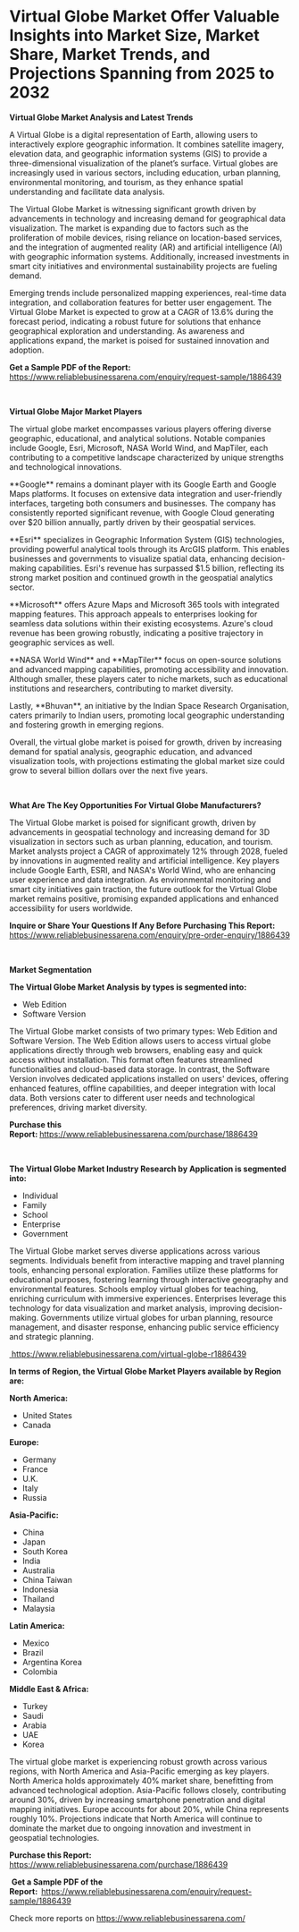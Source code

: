 <p><h1>Virtual Globe Market Offer Valuable Insights into Market Size, Market Share, Market Trends, and Projections Spanning from 2025 to 2032</h1></p><p><strong>Virtual Globe Market Analysis and Latest Trends</strong></p>
<p><p>A Virtual Globe is a digital representation of Earth, allowing users to interactively explore geographic information. It combines satellite imagery, elevation data, and geographic information systems (GIS) to provide a three-dimensional visualization of the planet’s surface. Virtual globes are increasingly used in various sectors, including education, urban planning, environmental monitoring, and tourism, as they enhance spatial understanding and facilitate data analysis.</p><p>The Virtual Globe Market is witnessing significant growth driven by advancements in technology and increasing demand for geographical data visualization. The market is expanding due to factors such as the proliferation of mobile devices, rising reliance on location-based services, and the integration of augmented reality (AR) and artificial intelligence (AI) with geographic information systems. Additionally, increased investments in smart city initiatives and environmental sustainability projects are fueling demand.</p><p>Emerging trends include personalized mapping experiences, real-time data integration, and collaboration features for better user engagement. The Virtual Globe Market is expected to grow at a CAGR of 13.6% during the forecast period, indicating a robust future for solutions that enhance geographical exploration and understanding. As awareness and applications expand, the market is poised for sustained innovation and adoption.</p></p>
<p><strong>Get a Sample PDF of the Report:&nbsp;</strong> <a href="https://www.reliablebusinessarena.com/enquiry/request-sample/1886439?utm_campaign=3224&utm_medium=2&utm_source=Github&utm_content=ia&utm_term=10032025&utm_id=virtual-globe">https://www.reliablebusinessarena.com/enquiry/request-sample/1886439</a></p>
<p>&nbsp;</p>
<p><strong>Virtual Globe Major Market Players</strong></p>
<p><p>The virtual globe market encompasses various players offering diverse geographic, educational, and analytical solutions. Notable companies include Google, Esri, Microsoft, NASA World Wind, and MapTiler, each contributing to a competitive landscape characterized by unique strengths and technological innovations.</p><p>**Google** remains a dominant player with its Google Earth and Google Maps platforms. It focuses on extensive data integration and user-friendly interfaces, targeting both consumers and businesses. The company has consistently reported significant revenue, with Google Cloud generating over $20 billion annually, partly driven by their geospatial services.</p><p>**Esri** specializes in Geographic Information System (GIS) technologies, providing powerful analytical tools through its ArcGIS platform. This enables businesses and governments to visualize spatial data, enhancing decision-making capabilities. Esri's revenue has surpassed $1.5 billion, reflecting its strong market position and continued growth in the geospatial analytics sector.</p><p>**Microsoft** offers Azure Maps and Microsoft 365 tools with integrated mapping features. This approach appeals to enterprises looking for seamless data solutions within their existing ecosystems. Azure's cloud revenue has been growing robustly, indicating a positive trajectory in geographic services as well.</p><p>**NASA World Wind** and **MapTiler** focus on open-source solutions and advanced mapping capabilities, promoting accessibility and innovation. Although smaller, these players cater to niche markets, such as educational institutions and researchers, contributing to market diversity.</p><p>Lastly, **Bhuvan**, an initiative by the Indian Space Research Organisation, caters primarily to Indian users, promoting local geographic understanding and fostering growth in emerging regions.</p><p>Overall, the virtual globe market is poised for growth, driven by increasing demand for spatial analysis, geographic education, and advanced visualization tools, with projections estimating the global market size could grow to several billion dollars over the next five years.</p></p>
<p>&nbsp;</p>
<p><strong>What Are The Key Opportunities For Virtual Globe Manufacturers?</strong></p>
<p><p>The Virtual Globe market is poised for significant growth, driven by advancements in geospatial technology and increasing demand for 3D visualization in sectors such as urban planning, education, and tourism. Market analysts project a CAGR of approximately 12% through 2028, fueled by innovations in augmented reality and artificial intelligence. Key players include Google Earth, ESRI, and NASA's World Wind, who are enhancing user experience and data integration. As environmental monitoring and smart city initiatives gain traction, the future outlook for the Virtual Globe market remains positive, promising expanded applications and enhanced accessibility for users worldwide.</p></p>
<p><strong>Inquire or Share Your Questions If Any Before Purchasing This Report:</strong> <a href="https://www.reliablebusinessarena.com/enquiry/pre-order-enquiry/1886439?utm_campaign=3224&utm_medium=2&utm_source=Github&utm_content=ia&utm_term=10032025&utm_id=virtual-globe">https://www.reliablebusinessarena.com/enquiry/pre-order-enquiry/1886439</a></p>
<p>&nbsp;</p>
<p><strong>Market Segmentation</strong></p>
<p><strong>The Virtual Globe Market Analysis by types is segmented into:</strong></p>
<p><ul><li>Web Edition</li><li>Software Version</li></ul></p>
<p><p>The Virtual Globe market consists of two primary types: Web Edition and Software Version. The Web Edition allows users to access virtual globe applications directly through web browsers, enabling easy and quick access without installation. This format often features streamlined functionalities and cloud-based data storage. In contrast, the Software Version involves dedicated applications installed on users' devices, offering enhanced features, offline capabilities, and deeper integration with local data. Both versions cater to different user needs and technological preferences, driving market diversity.</p></p>
<p><strong>Purchase this Report:&nbsp;</strong><a href="https://www.reliablebusinessarena.com/purchase/1886439?utm_campaign=3224&utm_medium=2&utm_source=Github&utm_content=ia&utm_term=10032025&utm_id=virtual-globe">https://www.reliablebusinessarena.com/purchase/1886439</a></p>
<p>&nbsp;</p>
<p><strong>The Virtual Globe Market Industry Research by Application is segmented into:</strong></p>
<p><ul><li>Individual</li><li>Family</li><li>School</li><li>Enterprise</li><li>Government</li></ul></p>
<p><p>The Virtual Globe market serves diverse applications across various segments. Individuals benefit from interactive mapping and travel planning tools, enhancing personal exploration. Families utilize these platforms for educational purposes, fostering learning through interactive geography and environmental features. Schools employ virtual globes for teaching, enriching curriculum with immersive experiences. Enterprises leverage this technology for data visualization and market analysis, improving decision-making. Governments utilize virtual globes for urban planning, resource management, and disaster response, enhancing public service efficiency and strategic planning.</p></p>
<p><a href="https://www.reliablebusinessarena.com/virtual-globe-r1886439?utm_campaign=3224&utm_medium=2&utm_source=Github&utm_content=ia&utm_term=10032025&utm_id=virtual-globe">&nbsp;https://www.reliablebusinessarena.com/virtual-globe-r1886439</a></p>
<p><strong>In terms of Region, the Virtual Globe Market Players available by Region are:</strong></p>
<p>
    <p> <strong> North America: </strong>
        <ul>
            <li>United States</li>
            <li>Canada</li>
        </ul>
        </p> 
    <p> <strong> Europe: </strong>
        <ul>
            <li>Germany</li>
            <li>France</li>
            <li>U.K.</li>
            <li>Italy</li>
            <li>Russia</li>
        </ul>
        </p> 
    <p> <strong> Asia-Pacific: </strong>
        <ul>
            <li>China</li>
            <li>Japan</li>
            <li>South Korea</li>
            <li>India</li>
            <li>Australia</li>
            <li>China Taiwan</li>
            <li>Indonesia</li>
            <li>Thailand</li>
            <li>Malaysia</li>
        </ul>
        </p> 
    <p> <strong> Latin America: </strong>
        <ul>
            <li>Mexico</li>
            <li>Brazil</li>
            <li>Argentina Korea</li>
            <li>Colombia</li>
        </ul>
        </p> 
    <p> <strong> Middle East & Africa: </strong>
        <ul>
            <li>Turkey</li>
            <li>Saudi</li>
            <li>Arabia</li>
            <li>UAE</li>
            <li>Korea</li>
        </ul>
    </p>
    </p>
<p><p>The virtual globe market is experiencing robust growth across various regions, with North America and Asia-Pacific emerging as key players. North America holds approximately 40% market share, benefitting from advanced technological adoption. Asia-Pacific follows closely, contributing around 30%, driven by increasing smartphone penetration and digital mapping initiatives. Europe accounts for about 20%, while China represents roughly 10%. Projections indicate that North America will continue to dominate the market due to ongoing innovation and investment in geospatial technologies.</p></p>
<p><strong>Purchase this Report: </strong><a href="https://www.reliablebusinessarena.com/purchase/1886439?utm_campaign=3224&utm_medium=2&utm_source=Github&utm_content=ia&utm_term=10032025&utm_id=virtual-globe">https://www.reliablebusinessarena.com/purchase/1886439</a></p>
<p>&nbsp;<strong>Get a Sample PDF of the Report:&nbsp;&nbsp;</strong><a href="https://www.reliablebusinessarena.com/enquiry/request-sample/1886439?utm_campaign=3224&utm_medium=2&utm_source=Github&utm_content=ia&utm_term=10032025&utm_id=virtual-globe">https://www.reliablebusinessarena.com/enquiry/request-sample/1886439</a></p>
<p><strong></strong></p>
<p>Check more reports on <a href="https://www.reliablebusinessarena.com/?utm_campaign=3224&utm_medium=2&utm_source=Github&utm_content=ia&utm_term=10032025&utm_id=virtual-globe">https://www.reliablebusinessarena.com/</a></p>